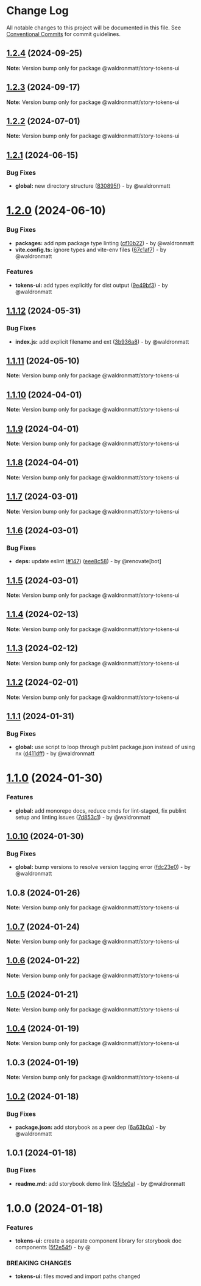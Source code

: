 # Change Log

All notable changes to this project will be documented in this file.
See [Conventional Commits](https://conventionalcommits.org) for commit guidelines.

## [1.2.4](https://github.com/waldronmatt/groundwork/compare/@waldronmatt/story-tokens-ui@1.2.3...@waldronmatt/story-tokens-ui@1.2.4) (2024-09-25)

**Note:** Version bump only for package @waldronmatt/story-tokens-ui

## [1.2.3](https://github.com/waldronmatt/groundwork/compare/@waldronmatt/story-tokens-ui@1.2.2...@waldronmatt/story-tokens-ui@1.2.3) (2024-09-17)

**Note:** Version bump only for package @waldronmatt/story-tokens-ui

## [1.2.2](https://github.com/waldronmatt/groundwork/compare/@waldronmatt/story-tokens-ui@1.2.1...@waldronmatt/story-tokens-ui@1.2.2) (2024-07-01)

**Note:** Version bump only for package @waldronmatt/story-tokens-ui

## [1.2.1](https://github.com/waldronmatt/groundwork/compare/@waldronmatt/story-tokens-ui@1.2.0...@waldronmatt/story-tokens-ui@1.2.1) (2024-06-15)

### Bug Fixes

* **global:** new directory structure ([830895f](https://github.com/waldronmatt/groundwork/commit/830895f9c1559f540c56b791febbb80cc56ec5d6)) - by @waldronmatt

# [1.2.0](https://github.com/waldronmatt/groundwork/compare/@waldronmatt/story-tokens-ui@1.1.12...@waldronmatt/story-tokens-ui@1.2.0) (2024-06-10)

### Bug Fixes

* **packages:** add npm package type linting ([cf10b22](https://github.com/waldronmatt/groundwork/commit/cf10b228d90d1850726ad19013bfa4ced5aff018)) - by @waldronmatt
* **vite.config.ts:** ignore types and vite-env files ([67c1af7](https://github.com/waldronmatt/groundwork/commit/67c1af78460a9a29b76da01f8a596f7c9831d727)) - by @waldronmatt

### Features

* **tokens-ui:** add types explicitly for dist output ([9e49bf3](https://github.com/waldronmatt/groundwork/commit/9e49bf324efc4d29a427125d000d7b417c5139be)) - by @waldronmatt

## [1.1.12](https://github.com/waldronmatt/groundwork/compare/@waldronmatt/story-tokens-ui@1.1.11...@waldronmatt/story-tokens-ui@1.1.12) (2024-05-31)

### Bug Fixes

* **index.js:** add explicit filename and ext ([3b936a8](https://github.com/waldronmatt/groundwork/commit/3b936a8f31822bd2777666b5fff05d5ab5084fa0)) - by @waldronmatt

## [1.1.11](https://github.com/waldronmatt/groundwork/compare/@waldronmatt/story-tokens-ui@1.1.10...@waldronmatt/story-tokens-ui@1.1.11) (2024-05-10)

**Note:** Version bump only for package @waldronmatt/story-tokens-ui

## [1.1.10](https://github.com/waldronmatt/groundwork/compare/@waldronmatt/story-tokens-ui@1.1.9...@waldronmatt/story-tokens-ui@1.1.10) (2024-04-01)

**Note:** Version bump only for package @waldronmatt/story-tokens-ui

## [1.1.9](https://github.com/waldronmatt/groundwork/compare/@waldronmatt/story-tokens-ui@1.1.8...@waldronmatt/story-tokens-ui@1.1.9) (2024-04-01)

**Note:** Version bump only for package @waldronmatt/story-tokens-ui

## [1.1.8](https://github.com/waldronmatt/groundwork/compare/@waldronmatt/story-tokens-ui@1.1.7...@waldronmatt/story-tokens-ui@1.1.8) (2024-04-01)

**Note:** Version bump only for package @waldronmatt/story-tokens-ui

## [1.1.7](https://github.com/waldronmatt/groundwork/compare/@waldronmatt/story-tokens-ui@1.1.6...@waldronmatt/story-tokens-ui@1.1.7) (2024-03-01)

**Note:** Version bump only for package @waldronmatt/story-tokens-ui

## [1.1.6](https://github.com/waldronmatt/groundwork/compare/@waldronmatt/story-tokens-ui@1.1.5...@waldronmatt/story-tokens-ui@1.1.6) (2024-03-01)

### Bug Fixes

* **deps:** update eslint ([#147](https://github.com/waldronmatt/groundwork/issues/147)) ([eee8c58](https://github.com/waldronmatt/groundwork/commit/eee8c58660c863f2588ed8a79ddd9259b1942aaf)) - by @renovate[bot]

## [1.1.5](https://github.com/waldronmatt/groundwork/compare/@waldronmatt/story-tokens-ui@1.1.4...@waldronmatt/story-tokens-ui@1.1.5) (2024-03-01)

**Note:** Version bump only for package @waldronmatt/story-tokens-ui

## [1.1.4](https://github.com/waldronmatt/groundwork/compare/@waldronmatt/story-tokens-ui@1.1.3...@waldronmatt/story-tokens-ui@1.1.4) (2024-02-13)

**Note:** Version bump only for package @waldronmatt/story-tokens-ui

## [1.1.3](https://github.com/waldronmatt/groundwork/compare/@waldronmatt/story-tokens-ui@1.1.2...@waldronmatt/story-tokens-ui@1.1.3) (2024-02-12)

**Note:** Version bump only for package @waldronmatt/story-tokens-ui

## [1.1.2](https://github.com/waldronmatt/groundwork/compare/@waldronmatt/story-tokens-ui@1.1.1...@waldronmatt/story-tokens-ui@1.1.2) (2024-02-01)

**Note:** Version bump only for package @waldronmatt/story-tokens-ui

## [1.1.1](https://github.com/waldronmatt/groundwork/compare/@waldronmatt/story-tokens-ui@1.1.0...@waldronmatt/story-tokens-ui@1.1.1) (2024-01-31)

### Bug Fixes

* **global:** use script to loop through publint package.json instead of using nx ([d411dff](https://github.com/waldronmatt/groundwork/commit/d411dff4109c06ff7b254c421c91d4d0fd012964)) - by @waldronmatt

# [1.1.0](https://github.com/waldronmatt/groundwork/compare/@waldronmatt/story-tokens-ui@1.0.10...@waldronmatt/story-tokens-ui@1.1.0) (2024-01-30)

### Features

* **global:** add monorepo docs, reduce cmds for lint-staged, fix publint setup and linting issues ([7d853c1](https://github.com/waldronmatt/groundwork/commit/7d853c195879bda8aeb22a3cc1786c798013b315)) - by @waldronmatt

## [1.0.10](https://github.com/waldronmatt/groundwork/compare/@waldronmatt/story-tokens-ui@1.0.8...@waldronmatt/story-tokens-ui@1.0.10) (2024-01-30)

### Bug Fixes

* **global:** bump versions to resolve version tagging error ([fdc23e0](https://github.com/waldronmatt/groundwork/commit/fdc23e05b452c6b34148445889b0cdebdf7e5539)) - by @waldronmatt

## 1.0.8 (2024-01-26)

**Note:** Version bump only for package @waldronmatt/story-tokens-ui

## [1.0.7](https://github.com/waldronmatt/groundwork/compare/@waldronmatt/story-tokens-ui@1.0.6...@waldronmatt/story-tokens-ui@1.0.7) (2024-01-24)

**Note:** Version bump only for package @waldronmatt/story-tokens-ui

## [1.0.6](https://github.com/waldronmatt/groundwork/compare/@waldronmatt/story-tokens-ui@1.0.5...@waldronmatt/story-tokens-ui@1.0.6) (2024-01-22)

**Note:** Version bump only for package @waldronmatt/story-tokens-ui

## [1.0.5](https://github.com/waldronmatt/groundwork/compare/@waldronmatt/story-tokens-ui@1.0.4...@waldronmatt/story-tokens-ui@1.0.5) (2024-01-21)

**Note:** Version bump only for package @waldronmatt/story-tokens-ui

## [1.0.4](https://github.com/waldronmatt/groundwork/compare/@waldronmatt/story-tokens-ui@1.0.3...@waldronmatt/story-tokens-ui@1.0.4) (2024-01-19)

**Note:** Version bump only for package @waldronmatt/story-tokens-ui

## 1.0.3 (2024-01-19)

**Note:** Version bump only for package @waldronmatt/story-tokens-ui

## [1.0.2](https://github.com/waldronmatt/groundwork/compare/@waldronmatt/story-tokens-ui@1.0.1...@waldronmatt/story-tokens-ui@1.0.2) (2024-01-18)

### Bug Fixes

* **package.json:** add storybook as a peer dep ([6a63b0a](https://github.com/waldronmatt/groundwork/commit/6a63b0a6c3076456f6d3ff35737489636c02fb90)) - by @waldronmatt

## 1.0.1 (2024-01-18)

### Bug Fixes

* **readme.md:** add storybook demo link ([5fcfe0a](https://github.com/waldronmatt/groundwork/commit/5fcfe0a188786ccc782a9b4866b18dd358d02673)) - by @waldronmatt

# 1.0.0 (2024-01-18)

### Features

* **tokens-ui:** create a separate component library for storybook doc components ([5f2e54f](https://github.com/waldronmatt/groundwork/commit/5f2e54f391f94af21a7e190e614a4e7ea6882dba)) - by @

### BREAKING CHANGES

* **tokens-ui:** files moved and import paths changed
